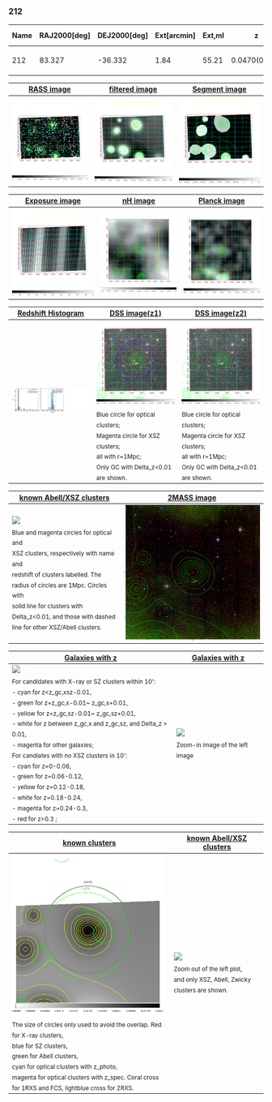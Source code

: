 <div STYLE="page-break-after: always;"></div>

### 212

|Name|RAJ2000[deg]|DEJ2000[deg] |Ext[arcmin]| Ext,ml | z | z_src| C|GC(XSZ,Delta_z<0.01)| GC(OPT,Delta_z<0.01)|GC| R_sig[arcmin] | R500[arcmin] | R500[Mpc]| CRsig[c/s] | CR500[c/s] |L500[1E44 erg/s]|F500[1E-12 erg/s/cm^2]| M500[1E14 Msun]|Tx[keV]|Cnt_sig|Beta|Rc[arcmin]|Comment|Alias|
|---|---|---|---|---|---|------|---|--------|---------|----------|---|---|---|---|---|---|---|---|---|---|---|---|---|---|
|212| 83.327| -36.332| 1.84| 55.21| 0.0470(0.005)| z1, z_xsz| B| MCXC| A, N| A, MCXC, N, W| 9.288| 12.033| 0.666| 0.200(0.028)| 0.211(0.029)| 0.189(0.017)| 3.627(0.336)| 0.88(0.04)| 2.00(0.06)| 117.4| 0.789(-0.134+0.136)| 2.987(-0.925+0.770)| -| k182|

|[RASS image](../image/212/212_img.pdf)|[filtered image](../image/212/212_fil.pdf)|[Segment image](../image/212/212_seg.pdf)|
|-------------------|--------------------|-------------------|
| <img src="../image/212/212_img.png" width="300">  | <img src="../image/212/212_fil.png" width="300">   | <img src="../image/212/212_seg.png" width="300">  |

|[Exposure image](../image/212/212_mex.pdf)| [nH image](../image/212/212_nh.pdf)| [Planck image](../image/212/212_p.pdf)|
|-------------------|--------------------|-------------------|
|<img src="../image/212/212_mex.png" width="300">   | <img src="../image/212/212_nh.png" width="300">    | <img src="../image/212/212_p.png" width="300"> |

|[Redshift Histogram](../image/212/212_zg.pdf) | [DSS image(z1)](../image/212/212_dss_z1.pdf)      |  [DSS image(z2)](../image/212/212_dss_z2.pdf)    |
|-------------------|--------------------|-------------------|
|<img src="../image/212/212_zg.png" width="300"> |<img src="../image/212/212_dss_z1.png" width="300"> <sub><br>Blue circle for optical clusters; <br>Magenta circle for XSZ clusters; <br>all with r=1Mpc; <br>Only GC with Delta_z<0.01 are shown. </sub>| <img src="../image/212/212_dss_z2.png" width="300"><sub><br>Blue circle for optical clusters; <br>Magenta circle for XSZ clusters; <br>all with r=1Mpc; <br>Only GC with Delta_z<0.01 are shown. </sub> |

|[known Abell/XSZ clusters](../image/212/212_m.pdf) | [2MASS image](../image/212/212_2mass.pdf)      |
|-------------------|-------------------|
|<img src=../image/212/212_m.png width="300"> <br><sub>Blue and magenta circles for optical and <br>XSZ clusters, respectively with name and <br>redshift of clusters labelled. The <br>radius of circles are 1Mpc. Circles with <br>solid line for clusters with <br>Delta_z<0.01, and those with dashed <br>line for other XSZ/Abell clusters.        </sub>|<img src="../image/212/212_2mass.png" width="300">  |

|[Galaxies with z](../image/212/212_opt_ned.pdf) |[Galaxies with z](../image/212/212_opt_ned_zoom.pdf) |
|-------------------|-------------------|
| <img src=../image/212/212_opt_ned.png width="300"> <br><sub> For candidates with X-ray or SZ clusters within 10': <br> - cyan for z<z_gc,xsz-0.01, <br> - green for z=z_gc,x-0.01~ z_gc,x+0.01, <br> - yellow for z=z_gc,sz-0.01~ z_gc,sz+0.01, <br> - white for z between z_gc,x and z_gc,sz, and Delta_z > 0.01, <br> - magenta for other galaxies; <br>For candiates with no XSZ clusters in 10': <br> - cyan for z=0-0.06, <br> - green for z=0.06-0.12, <br> - yellow for z=0.12-0.18, <br> - white for z=0.18-0.24, <br> - magenta for z=0.24-0.3, <br> - red for z>0.3 ;  </sub>|<img src=../image/212/212_opt_ned_zoom.png width="300">  <br><sub> Zoom-in image of the left image</sub>|

|[known clusters](../image/212/212_gc.pdf) |[known Abell/XSZ clusters](../image/212/212_gc_large.pdf) |
|-------------------|-------------------|
| <img src=../image/212/212_gc.png width="300"> <br><sub> The size of circles only used to avoid the overlap. Red for X-ray clusters, <br> blue for SZ clusters, <br> green for Abell clusters, <br> cyan for optical clusters with z_photo, <br> magenta for optical clusters with z_spec. Coral cross for 1RXS and FCS, lightblue cross for 2RXS. </sub>|<img src=../image/212/212_gc_large.png width="300"> <br><sub> Zoom out of the left plot, <br> and only XSZ, Abell, Zwicky clusters are shown. </sub> |



